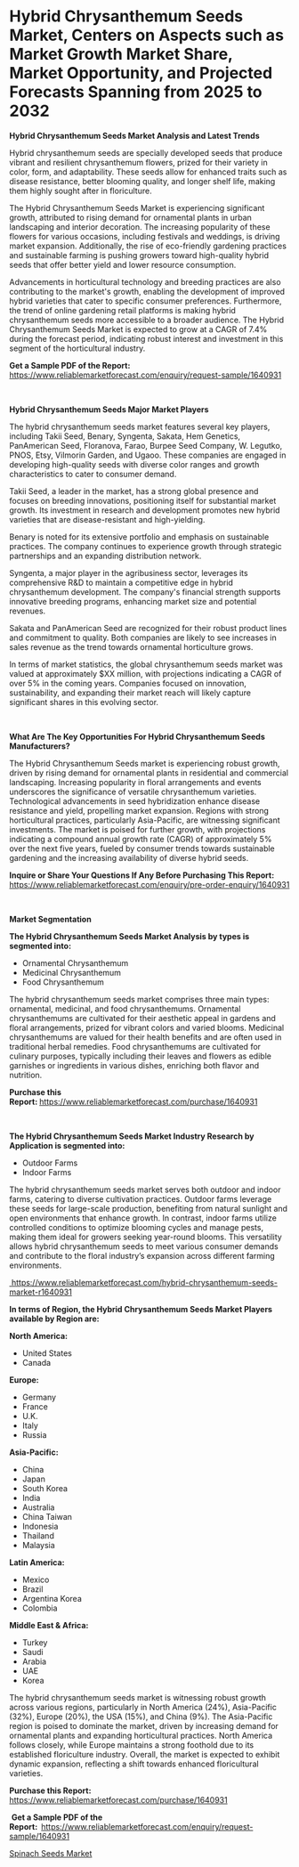 <p><h1>Hybrid Chrysanthemum Seeds Market, Centers on Aspects such as Market Growth Market Share, Market Opportunity, and Projected Forecasts Spanning from 2025 to 2032</h1></p><p><strong>Hybrid Chrysanthemum Seeds Market Analysis and Latest Trends</strong></p>
<p><p>Hybrid chrysanthemum seeds are specially developed seeds that produce vibrant and resilient chrysanthemum flowers, prized for their variety in color, form, and adaptability. These seeds allow for enhanced traits such as disease resistance, better blooming quality, and longer shelf life, making them highly sought after in floriculture.</p><p>The Hybrid Chrysanthemum Seeds Market is experiencing significant growth, attributed to rising demand for ornamental plants in urban landscaping and interior decoration. The increasing popularity of these flowers for various occasions, including festivals and weddings, is driving market expansion. Additionally, the rise of eco-friendly gardening practices and sustainable farming is pushing growers toward high-quality hybrid seeds that offer better yield and lower resource consumption.</p><p>Advancements in horticultural technology and breeding practices are also contributing to the market's growth, enabling the development of improved hybrid varieties that cater to specific consumer preferences. Furthermore, the trend of online gardening retail platforms is making hybrid chrysanthemum seeds more accessible to a broader audience. The Hybrid Chrysanthemum Seeds Market is expected to grow at a CAGR of 7.4% during the forecast period, indicating robust interest and investment in this segment of the horticultural industry.</p></p>
<p><strong>Get a Sample PDF of the Report:&nbsp;</strong> <a href="https://www.reliablemarketforecast.com/enquiry/request-sample/1640931?utm_campaign=3182&utm_medium=2&utm_source=Github&utm_content=ia&utm_term=30032025&utm_id=hybrid-chrysanthemum-seeds">https://www.reliablemarketforecast.com/enquiry/request-sample/1640931</a></p>
<p>&nbsp;</p>
<p><strong>Hybrid Chrysanthemum Seeds Major Market Players</strong></p>
<p><p>The hybrid chrysanthemum seeds market features several key players, including Takii Seed, Benary, Syngenta, Sakata, Hem Genetics, PanAmerican Seed, Floranova, Farao, Burpee Seed Company, W. Legutko, PNOS, Etsy, Vilmorin Garden, and Ugaoo. These companies are engaged in developing high-quality seeds with diverse color ranges and growth characteristics to cater to consumer demand.</p><p>Takii Seed, a leader in the market, has a strong global presence and focuses on breeding innovations, positioning itself for substantial market growth. Its investment in research and development promotes new hybrid varieties that are disease-resistant and high-yielding.</p><p>Benary is noted for its extensive portfolio and emphasis on sustainable practices. The company continues to experience growth through strategic partnerships and an expanding distribution network.</p><p>Syngenta, a major player in the agribusiness sector, leverages its comprehensive R&D to maintain a competitive edge in hybrid chrysanthemum development. The company's financial strength supports innovative breeding programs, enhancing market size and potential revenues.</p><p>Sakata and PanAmerican Seed are recognized for their robust product lines and commitment to quality. Both companies are likely to see increases in sales revenue as the trend towards ornamental horticulture grows.</p><p>In terms of market statistics, the global chrysanthemum seeds market was valued at approximately $XX million, with projections indicating a CAGR of over 5% in the coming years. Companies focused on innovation, sustainability, and expanding their market reach will likely capture significant shares in this evolving sector.</p></p>
<p>&nbsp;</p>
<p><strong>What Are The Key Opportunities For Hybrid Chrysanthemum Seeds Manufacturers?</strong></p>
<p><p>The Hybrid Chrysanthemum Seeds market is experiencing robust growth, driven by rising demand for ornamental plants in residential and commercial landscaping. Increasing popularity in floral arrangements and events underscores the significance of versatile chrysanthemum varieties. Technological advancements in seed hybridization enhance disease resistance and yield, propelling market expansion. Regions with strong horticultural practices, particularly Asia-Pacific, are witnessing significant investments. The market is poised for further growth, with projections indicating a compound annual growth rate (CAGR) of approximately 5% over the next five years, fueled by consumer trends towards sustainable gardening and the increasing availability of diverse hybrid seeds.</p></p>
<p><strong>Inquire or Share Your Questions If Any Before Purchasing This Report:</strong> <a href="https://www.reliablemarketforecast.com/enquiry/pre-order-enquiry/1640931?utm_campaign=3182&utm_medium=2&utm_source=Github&utm_content=ia&utm_term=30032025&utm_id=hybrid-chrysanthemum-seeds">https://www.reliablemarketforecast.com/enquiry/pre-order-enquiry/1640931</a></p>
<p>&nbsp;</p>
<p><strong>Market Segmentation</strong></p>
<p><strong>The Hybrid Chrysanthemum Seeds Market Analysis by types is segmented into:</strong></p>
<p><ul><li>Ornamental Chrysanthemum</li><li>Medicinal Chrysanthemum</li><li>Food Chrysanthemum</li></ul></p>
<p><p>The hybrid chrysanthemum seeds market comprises three main types: ornamental, medicinal, and food chrysanthemums. Ornamental chrysanthemums are cultivated for their aesthetic appeal in gardens and floral arrangements, prized for vibrant colors and varied blooms. Medicinal chrysanthemums are valued for their health benefits and are often used in traditional herbal remedies. Food chrysanthemums are cultivated for culinary purposes, typically including their leaves and flowers as edible garnishes or ingredients in various dishes, enriching both flavor and nutrition.</p></p>
<p><strong>Purchase this Report:&nbsp;</strong><a href="https://www.reliablemarketforecast.com/purchase/1640931?utm_campaign=3182&utm_medium=2&utm_source=Github&utm_content=ia&utm_term=30032025&utm_id=hybrid-chrysanthemum-seeds">https://www.reliablemarketforecast.com/purchase/1640931</a></p>
<p>&nbsp;</p>
<p><strong>The Hybrid Chrysanthemum Seeds Market Industry Research by Application is segmented into:</strong></p>
<p><ul><li>Outdoor Farms</li><li>Indoor Farms</li></ul></p>
<p><p>The hybrid chrysanthemum seeds market serves both outdoor and indoor farms, catering to diverse cultivation practices. Outdoor farms leverage these seeds for large-scale production, benefiting from natural sunlight and open environments that enhance growth. In contrast, indoor farms utilize controlled conditions to optimize blooming cycles and manage pests, making them ideal for growers seeking year-round blooms. This versatility allows hybrid chrysanthemum seeds to meet various consumer demands and contribute to the floral industry’s expansion across different farming environments.</p></p>
<p><a href="https://www.reliablemarketforecast.com/hybrid-chrysanthemum-seeds-market-r1640931?utm_campaign=3182&utm_medium=2&utm_source=Github&utm_content=ia&utm_term=30032025&utm_id=hybrid-chrysanthemum-seeds">&nbsp;https://www.reliablemarketforecast.com/hybrid-chrysanthemum-seeds-market-r1640931</a></p>
<p><strong>In terms of Region, the Hybrid Chrysanthemum Seeds Market Players available by Region are:</strong></p>
<p>
    <p> <strong> North America: </strong>
        <ul>
            <li>United States</li>
            <li>Canada</li>
        </ul>
        </p> 
    <p> <strong> Europe: </strong>
        <ul>
            <li>Germany</li>
            <li>France</li>
            <li>U.K.</li>
            <li>Italy</li>
            <li>Russia</li>
        </ul>
        </p> 
    <p> <strong> Asia-Pacific: </strong>
        <ul>
            <li>China</li>
            <li>Japan</li>
            <li>South Korea</li>
            <li>India</li>
            <li>Australia</li>
            <li>China Taiwan</li>
            <li>Indonesia</li>
            <li>Thailand</li>
            <li>Malaysia</li>
        </ul>
        </p> 
    <p> <strong> Latin America: </strong>
        <ul>
            <li>Mexico</li>
            <li>Brazil</li>
            <li>Argentina Korea</li>
            <li>Colombia</li>
        </ul>
        </p> 
    <p> <strong> Middle East & Africa: </strong>
        <ul>
            <li>Turkey</li>
            <li>Saudi</li>
            <li>Arabia</li>
            <li>UAE</li>
            <li>Korea</li>
        </ul>
    </p>
    </p>
<p><p>The hybrid chrysanthemum seeds market is witnessing robust growth across various regions, particularly in North America (24%), Asia-Pacific (32%), Europe (20%), the USA (15%), and China (9%). The Asia-Pacific region is poised to dominate the market, driven by increasing demand for ornamental plants and expanding horticultural practices. North America follows closely, while Europe maintains a strong foothold due to its established floriculture industry. Overall, the market is expected to exhibit dynamic expansion, reflecting a shift towards enhanced floricultural varieties.</p></p>
<p><strong>Purchase this Report: </strong><a href="https://www.reliablemarketforecast.com/purchase/1640931?utm_campaign=3182&utm_medium=2&utm_source=Github&utm_content=ia&utm_term=30032025&utm_id=hybrid-chrysanthemum-seeds">https://www.reliablemarketforecast.com/purchase/1640931</a></p>
<p>&nbsp;<strong>Get a Sample PDF of the Report:&nbsp;&nbsp;</strong><a href="https://www.reliablemarketforecast.com/enquiry/request-sample/1640931?utm_campaign=3182&utm_medium=2&utm_source=Github&utm_content=ia&utm_term=30032025&utm_id=hybrid-chrysanthemum-seeds">https://www.reliablemarketforecast.com/enquiry/request-sample/1640931</a></p>
<p><strong></strong></p>
<p><p><a href="https://github.com/donkalucine10/Market-Research-Report-List-1/blob/main/spinach-seeds-market.md?utm_campaign=3182&utm_medium=2&utm_source=Github&utm_content=ia&utm_term=30032025&utm_id=hybrid-chrysanthemum-seeds">Spinach Seeds Market</a></p></p>